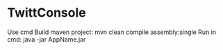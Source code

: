TwittConsole
============
Use cmd
Build maven project: mvn clean compile assembly:single
Run in cmd: java -jar AppName.jar  
